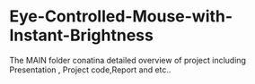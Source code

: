 # Eye-Controlled-Mouse-with-Instant-Brightness
The MAIN folder conatina detailed overview of project including Presentation , Project code,Report and etc..